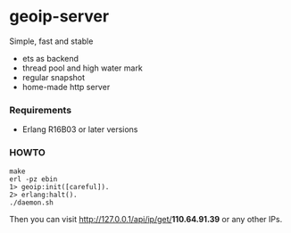 geoip-server
============

Simple, fast and stable

+ ets as backend
+ thread pool and high water mark
+ regular snapshot
+ home-made http server

### Requirements

+ Erlang R16B03 or later versions

### HOWTO

<pre><code>make
erl -pz ebin
1> geoip:init([careful]).
2> erlang:halt().
./daemon.sh</code></pre>
Then you can visit http://127.0.0.1/api/ip/get/<b>110.64.91.39</b> or any other IPs.
